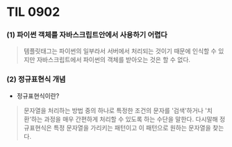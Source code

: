 # TIL 0902

### (1) 파이썬 객체를 자바스크립트안에서 사용하기 어렵다

>  템플릿태그는 파이썬의 일부라서 서버에서 처리되는 것이기 때문에 인식할 수 있지만 자바스크립트에서 파이썬의 객체를 받아오는 것은 할 수 없다.



### (2) 정규표현식 개념

- 정규표현식이란?

> 문자열을 처리하는 방법 중의 하나로 특정한 조건의 문자를 '검색'하거나 '치환'하는 과정을 매우 간편하게 처리할 수 있도록 하는 수단을 말한다. 다시말해 정규표현식은 특정 문자열을 가리키는 패턴이고 이 패턴으로 원하는 문자열을 찾는다.

